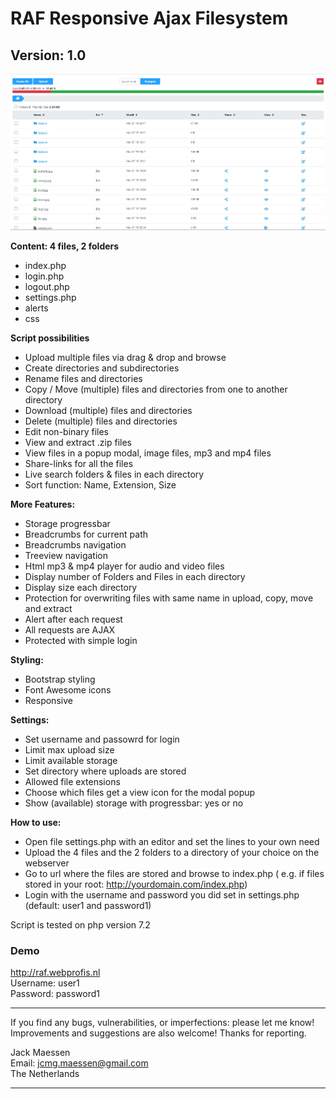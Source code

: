 <h1>RAF Responsive Ajax Filesystem</h1>
<h2>Version: 1.0</h2>

![Alt text](raf.jpg?raw=true "RAF")


<b>Content: 4 files, 2 folders</b> 
* index.php 
* login.php 
* logout.php 
* settings.php 
* alerts
* css 

<b>Script possibilities</b>
* Upload multiple files via drag & drop and browse
* Create directories and subdirectories
* Rename files and directories
* Copy / Move (multiple) files and directories from one to another directory
* Download (multiple) files and directories
* Delete (multiple) files and directories 
* Edit non-binary files 
* View and extract .zip files
* View files in a popup modal, image files, mp3 and mp4 files
* Share-links for all the files
* Live search folders & files in each directory 
* Sort function: Name, Extension, Size 

<b>More Features:</b>
* Storage progressbar 
* Breadcrumbs for current path
* Breadcrumbs navigation
* Treeview navigation
* Html mp3 & mp4 player for audio and video files
* Display number of Folders and Files in each directory
* Display size each directory
* Protection for overwriting files with same name in upload, copy, move and extract
* Alert after each request
* All requests are AJAX
* Protected with simple login

<b>Styling:</b>
* Bootstrap styling
* Font Awesome icons
* Responsive

<b>Settings:</b>
* Set username and passowrd for login
* Limit max upload size
* Limit available storage
* Set directory where uploads are stored
* Allowed file extensions
* Choose which files get a view icon for the modal popup
* Show (available) storage with progressbar: yes or no

<b>How to use:</b>
* Open file settings.php with an editor and set the lines to your own need
* Upload the 4 files and the 2 folders to a directory of your choice on the webserver
* Go to url where the files are stored and browse to index.php ( e.g. if files stored in your root: http://yourdomain.com/index.php) 
* Login with the username and password you did set in settings.php (default: user1 and password1)

Script is tested on php version 7.2

<h3>Demo</h3>

http://raf.webprofis.nl<br />
Username: user1<br />
Password: password1


********************************
If you find any bugs, vulnerabilities, or imperfections: please let me know!
Improvements and suggestions are also welcome!
Thanks for reporting.

Jack Maessen<br />
Email: jcmg.maessen@gmail.com<br />
The Netherlands

********************************
